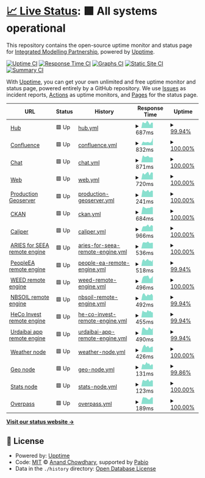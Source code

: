 # [📈 Live Status](https://integratedmodelling.github.io/upptime): <!--live status--> **🟩 All systems operational**

This repository contains the open-source uptime monitor and status page for [Integrated Modelling Partnership](https://integratedmodelling.org), powered by [Upptime](https://github.com/upptime/upptime).

[![Uptime CI](https://github.com/integratedmodelling/upptime/workflows/Uptime%20CI/badge.svg)](https://github.com/integratedmodelling/upptime/actions?query=workflow%3A%22Uptime+CI%22)
[![Response Time CI](https://github.com/integratedmodelling/upptime/workflows/Response%20Time%20CI/badge.svg)](https://github.com/integratedmodelling/upptime/actions?query=workflow%3A%22Response+Time+CI%22)
[![Graphs CI](https://github.com/integratedmodelling/upptime/workflows/Graphs%20CI/badge.svg)](https://github.com/integratedmodelling/upptime/actions?query=workflow%3A%22Graphs+CI%22)
[![Static Site CI](https://github.com/integratedmodelling/upptime/workflows/Static%20Site%20CI/badge.svg)](https://github.com/integratedmodelling/upptime/actions?query=workflow%3A%22Static+Site+CI%22)
[![Summary CI](https://github.com/integratedmodelling/upptime/workflows/Summary%20CI/badge.svg)](https://github.com/integratedmodelling/upptime/actions?query=workflow%3A%22Summary+CI%22)

With [Upptime](https://upptime.js.org), you can get your own unlimited and free uptime monitor and status page, powered entirely by a GitHub repository. We use [Issues](https://github.com/integratedmodelling/upptime/issues) as incident reports, [Actions](https://github.com/integratedmodelling/upptime/actions) as uptime monitors, and [Pages](https://integratedmodelling.github.io/upptime) for the status page.

<!--start: status pages-->
<!-- This summary is generated by Upptime (https://github.com/upptime/upptime) -->
<!-- Do not edit this manually, your changes will be overwritten -->
<!-- prettier-ignore -->
| URL | Status | History | Response Time | Uptime |
| --- | ------ | ------- | ------------- | ------ |
| <img alt="" src="https://icons.duckduckgo.com/ip3/integratedmodelling.org.ico" height="13"> [Hub](https://integratedmodelling.org/hub/) | 🟩 Up | [hub.yml](https://github.com/integratedmodelling/upptime/commits/HEAD/history/hub.yml) | <details><summary><img alt="Response time graph" src="./graphs/hub/response-time-week.png" height="20"> 687ms</summary><br><a href="https://status.integratedmodelling.org/history/hub"><img alt="Response time 609" src="https://img.shields.io/endpoint?url=https%3A%2F%2Fraw.githubusercontent.com%2Fintegratedmodelling%2Fupptime%2FHEAD%2Fapi%2Fhub%2Fresponse-time.json"></a><br><a href="https://status.integratedmodelling.org/history/hub"><img alt="24-hour response time 681" src="https://img.shields.io/endpoint?url=https%3A%2F%2Fraw.githubusercontent.com%2Fintegratedmodelling%2Fupptime%2FHEAD%2Fapi%2Fhub%2Fresponse-time-day.json"></a><br><a href="https://status.integratedmodelling.org/history/hub"><img alt="7-day response time 687" src="https://img.shields.io/endpoint?url=https%3A%2F%2Fraw.githubusercontent.com%2Fintegratedmodelling%2Fupptime%2FHEAD%2Fapi%2Fhub%2Fresponse-time-week.json"></a><br><a href="https://status.integratedmodelling.org/history/hub"><img alt="30-day response time 678" src="https://img.shields.io/endpoint?url=https%3A%2F%2Fraw.githubusercontent.com%2Fintegratedmodelling%2Fupptime%2FHEAD%2Fapi%2Fhub%2Fresponse-time-month.json"></a><br><a href="https://status.integratedmodelling.org/history/hub"><img alt="1-year response time 609" src="https://img.shields.io/endpoint?url=https%3A%2F%2Fraw.githubusercontent.com%2Fintegratedmodelling%2Fupptime%2FHEAD%2Fapi%2Fhub%2Fresponse-time-year.json"></a></details> | <details><summary><a href="https://status.integratedmodelling.org/history/hub">99.94%</a></summary><a href="https://status.integratedmodelling.org/history/hub"><img alt="All-time uptime 99.80%" src="https://img.shields.io/endpoint?url=https%3A%2F%2Fraw.githubusercontent.com%2Fintegratedmodelling%2Fupptime%2FHEAD%2Fapi%2Fhub%2Fuptime.json"></a><br><a href="https://status.integratedmodelling.org/history/hub"><img alt="24-hour uptime 100.00%" src="https://img.shields.io/endpoint?url=https%3A%2F%2Fraw.githubusercontent.com%2Fintegratedmodelling%2Fupptime%2FHEAD%2Fapi%2Fhub%2Fuptime-day.json"></a><br><a href="https://status.integratedmodelling.org/history/hub"><img alt="7-day uptime 99.94%" src="https://img.shields.io/endpoint?url=https%3A%2F%2Fraw.githubusercontent.com%2Fintegratedmodelling%2Fupptime%2FHEAD%2Fapi%2Fhub%2Fuptime-week.json"></a><br><a href="https://status.integratedmodelling.org/history/hub"><img alt="30-day uptime 99.21%" src="https://img.shields.io/endpoint?url=https%3A%2F%2Fraw.githubusercontent.com%2Fintegratedmodelling%2Fupptime%2FHEAD%2Fapi%2Fhub%2Fuptime-month.json"></a><br><a href="https://status.integratedmodelling.org/history/hub"><img alt="1-year uptime 99.80%" src="https://img.shields.io/endpoint?url=https%3A%2F%2Fraw.githubusercontent.com%2Fintegratedmodelling%2Fupptime%2FHEAD%2Fapi%2Fhub%2Fuptime-year.json"></a></details>
| <img alt="" src="https://icons.duckduckgo.com/ip3/confluence.integratedmodelling.org.ico" height="13"> [Confluence](https://confluence.integratedmodelling.org/) | 🟩 Up | [confluence.yml](https://github.com/integratedmodelling/upptime/commits/HEAD/history/confluence.yml) | <details><summary><img alt="Response time graph" src="./graphs/confluence/response-time-week.png" height="20"> 832ms</summary><br><a href="https://status.integratedmodelling.org/history/confluence"><img alt="Response time 736" src="https://img.shields.io/endpoint?url=https%3A%2F%2Fraw.githubusercontent.com%2Fintegratedmodelling%2Fupptime%2FHEAD%2Fapi%2Fconfluence%2Fresponse-time.json"></a><br><a href="https://status.integratedmodelling.org/history/confluence"><img alt="24-hour response time 1685" src="https://img.shields.io/endpoint?url=https%3A%2F%2Fraw.githubusercontent.com%2Fintegratedmodelling%2Fupptime%2FHEAD%2Fapi%2Fconfluence%2Fresponse-time-day.json"></a><br><a href="https://status.integratedmodelling.org/history/confluence"><img alt="7-day response time 832" src="https://img.shields.io/endpoint?url=https%3A%2F%2Fraw.githubusercontent.com%2Fintegratedmodelling%2Fupptime%2FHEAD%2Fapi%2Fconfluence%2Fresponse-time-week.json"></a><br><a href="https://status.integratedmodelling.org/history/confluence"><img alt="30-day response time 786" src="https://img.shields.io/endpoint?url=https%3A%2F%2Fraw.githubusercontent.com%2Fintegratedmodelling%2Fupptime%2FHEAD%2Fapi%2Fconfluence%2Fresponse-time-month.json"></a><br><a href="https://status.integratedmodelling.org/history/confluence"><img alt="1-year response time 736" src="https://img.shields.io/endpoint?url=https%3A%2F%2Fraw.githubusercontent.com%2Fintegratedmodelling%2Fupptime%2FHEAD%2Fapi%2Fconfluence%2Fresponse-time-year.json"></a></details> | <details><summary><a href="https://status.integratedmodelling.org/history/confluence">100.00%</a></summary><a href="https://status.integratedmodelling.org/history/confluence"><img alt="All-time uptime 99.72%" src="https://img.shields.io/endpoint?url=https%3A%2F%2Fraw.githubusercontent.com%2Fintegratedmodelling%2Fupptime%2FHEAD%2Fapi%2Fconfluence%2Fuptime.json"></a><br><a href="https://status.integratedmodelling.org/history/confluence"><img alt="24-hour uptime 100.00%" src="https://img.shields.io/endpoint?url=https%3A%2F%2Fraw.githubusercontent.com%2Fintegratedmodelling%2Fupptime%2FHEAD%2Fapi%2Fconfluence%2Fuptime-day.json"></a><br><a href="https://status.integratedmodelling.org/history/confluence"><img alt="7-day uptime 100.00%" src="https://img.shields.io/endpoint?url=https%3A%2F%2Fraw.githubusercontent.com%2Fintegratedmodelling%2Fupptime%2FHEAD%2Fapi%2Fconfluence%2Fuptime-week.json"></a><br><a href="https://status.integratedmodelling.org/history/confluence"><img alt="30-day uptime 99.95%" src="https://img.shields.io/endpoint?url=https%3A%2F%2Fraw.githubusercontent.com%2Fintegratedmodelling%2Fupptime%2FHEAD%2Fapi%2Fconfluence%2Fuptime-month.json"></a><br><a href="https://status.integratedmodelling.org/history/confluence"><img alt="1-year uptime 99.72%" src="https://img.shields.io/endpoint?url=https%3A%2F%2Fraw.githubusercontent.com%2Fintegratedmodelling%2Fupptime%2FHEAD%2Fapi%2Fconfluence%2Fuptime-year.json"></a></details>
| <img alt="" src="https://icons.duckduckgo.com/ip3/chat.integratedmodelling.org.ico" height="13"> [Chat](https://chat.integratedmodelling.org/) | 🟩 Up | [chat.yml](https://github.com/integratedmodelling/upptime/commits/HEAD/history/chat.yml) | <details><summary><img alt="Response time graph" src="./graphs/chat/response-time-week.png" height="20"> 871ms</summary><br><a href="https://status.integratedmodelling.org/history/chat"><img alt="Response time 945" src="https://img.shields.io/endpoint?url=https%3A%2F%2Fraw.githubusercontent.com%2Fintegratedmodelling%2Fupptime%2FHEAD%2Fapi%2Fchat%2Fresponse-time.json"></a><br><a href="https://status.integratedmodelling.org/history/chat"><img alt="24-hour response time 752" src="https://img.shields.io/endpoint?url=https%3A%2F%2Fraw.githubusercontent.com%2Fintegratedmodelling%2Fupptime%2FHEAD%2Fapi%2Fchat%2Fresponse-time-day.json"></a><br><a href="https://status.integratedmodelling.org/history/chat"><img alt="7-day response time 871" src="https://img.shields.io/endpoint?url=https%3A%2F%2Fraw.githubusercontent.com%2Fintegratedmodelling%2Fupptime%2FHEAD%2Fapi%2Fchat%2Fresponse-time-week.json"></a><br><a href="https://status.integratedmodelling.org/history/chat"><img alt="30-day response time 919" src="https://img.shields.io/endpoint?url=https%3A%2F%2Fraw.githubusercontent.com%2Fintegratedmodelling%2Fupptime%2FHEAD%2Fapi%2Fchat%2Fresponse-time-month.json"></a><br><a href="https://status.integratedmodelling.org/history/chat"><img alt="1-year response time 945" src="https://img.shields.io/endpoint?url=https%3A%2F%2Fraw.githubusercontent.com%2Fintegratedmodelling%2Fupptime%2FHEAD%2Fapi%2Fchat%2Fresponse-time-year.json"></a></details> | <details><summary><a href="https://status.integratedmodelling.org/history/chat">100.00%</a></summary><a href="https://status.integratedmodelling.org/history/chat"><img alt="All-time uptime 99.71%" src="https://img.shields.io/endpoint?url=https%3A%2F%2Fraw.githubusercontent.com%2Fintegratedmodelling%2Fupptime%2FHEAD%2Fapi%2Fchat%2Fuptime.json"></a><br><a href="https://status.integratedmodelling.org/history/chat"><img alt="24-hour uptime 100.00%" src="https://img.shields.io/endpoint?url=https%3A%2F%2Fraw.githubusercontent.com%2Fintegratedmodelling%2Fupptime%2FHEAD%2Fapi%2Fchat%2Fuptime-day.json"></a><br><a href="https://status.integratedmodelling.org/history/chat"><img alt="7-day uptime 100.00%" src="https://img.shields.io/endpoint?url=https%3A%2F%2Fraw.githubusercontent.com%2Fintegratedmodelling%2Fupptime%2FHEAD%2Fapi%2Fchat%2Fuptime-week.json"></a><br><a href="https://status.integratedmodelling.org/history/chat"><img alt="30-day uptime 99.94%" src="https://img.shields.io/endpoint?url=https%3A%2F%2Fraw.githubusercontent.com%2Fintegratedmodelling%2Fupptime%2FHEAD%2Fapi%2Fchat%2Fuptime-month.json"></a><br><a href="https://status.integratedmodelling.org/history/chat"><img alt="1-year uptime 99.71%" src="https://img.shields.io/endpoint?url=https%3A%2F%2Fraw.githubusercontent.com%2Fintegratedmodelling%2Fupptime%2FHEAD%2Fapi%2Fchat%2Fuptime-year.json"></a></details>
| <img alt="" src="https://icons.duckduckgo.com/ip3/klab.integratedmodelling.org.ico" height="13"> [Web](https://klab.integratedmodelling.org/) | 🟩 Up | [web.yml](https://github.com/integratedmodelling/upptime/commits/HEAD/history/web.yml) | <details><summary><img alt="Response time graph" src="./graphs/web/response-time-week.png" height="20"> 720ms</summary><br><a href="https://status.integratedmodelling.org/history/web"><img alt="Response time 831" src="https://img.shields.io/endpoint?url=https%3A%2F%2Fraw.githubusercontent.com%2Fintegratedmodelling%2Fupptime%2FHEAD%2Fapi%2Fweb%2Fresponse-time.json"></a><br><a href="https://status.integratedmodelling.org/history/web"><img alt="24-hour response time 788" src="https://img.shields.io/endpoint?url=https%3A%2F%2Fraw.githubusercontent.com%2Fintegratedmodelling%2Fupptime%2FHEAD%2Fapi%2Fweb%2Fresponse-time-day.json"></a><br><a href="https://status.integratedmodelling.org/history/web"><img alt="7-day response time 720" src="https://img.shields.io/endpoint?url=https%3A%2F%2Fraw.githubusercontent.com%2Fintegratedmodelling%2Fupptime%2FHEAD%2Fapi%2Fweb%2Fresponse-time-week.json"></a><br><a href="https://status.integratedmodelling.org/history/web"><img alt="30-day response time 743" src="https://img.shields.io/endpoint?url=https%3A%2F%2Fraw.githubusercontent.com%2Fintegratedmodelling%2Fupptime%2FHEAD%2Fapi%2Fweb%2Fresponse-time-month.json"></a><br><a href="https://status.integratedmodelling.org/history/web"><img alt="1-year response time 831" src="https://img.shields.io/endpoint?url=https%3A%2F%2Fraw.githubusercontent.com%2Fintegratedmodelling%2Fupptime%2FHEAD%2Fapi%2Fweb%2Fresponse-time-year.json"></a></details> | <details><summary><a href="https://status.integratedmodelling.org/history/web">100.00%</a></summary><a href="https://status.integratedmodelling.org/history/web"><img alt="All-time uptime 99.68%" src="https://img.shields.io/endpoint?url=https%3A%2F%2Fraw.githubusercontent.com%2Fintegratedmodelling%2Fupptime%2FHEAD%2Fapi%2Fweb%2Fuptime.json"></a><br><a href="https://status.integratedmodelling.org/history/web"><img alt="24-hour uptime 100.00%" src="https://img.shields.io/endpoint?url=https%3A%2F%2Fraw.githubusercontent.com%2Fintegratedmodelling%2Fupptime%2FHEAD%2Fapi%2Fweb%2Fuptime-day.json"></a><br><a href="https://status.integratedmodelling.org/history/web"><img alt="7-day uptime 100.00%" src="https://img.shields.io/endpoint?url=https%3A%2F%2Fraw.githubusercontent.com%2Fintegratedmodelling%2Fupptime%2FHEAD%2Fapi%2Fweb%2Fuptime-week.json"></a><br><a href="https://status.integratedmodelling.org/history/web"><img alt="30-day uptime 99.96%" src="https://img.shields.io/endpoint?url=https%3A%2F%2Fraw.githubusercontent.com%2Fintegratedmodelling%2Fupptime%2FHEAD%2Fapi%2Fweb%2Fuptime-month.json"></a><br><a href="https://status.integratedmodelling.org/history/web"><img alt="1-year uptime 99.68%" src="https://img.shields.io/endpoint?url=https%3A%2F%2Fraw.githubusercontent.com%2Fintegratedmodelling%2Fupptime%2FHEAD%2Fapi%2Fweb%2Fuptime-year.json"></a></details>
| <img alt="" src="https://icons.duckduckgo.com/ip3/integratedmodelling.org.ico" height="13"> [Production Geoserver](https://integratedmodelling.org/geoserver/) | 🟩 Up | [production-geoserver.yml](https://github.com/integratedmodelling/upptime/commits/HEAD/history/production-geoserver.yml) | <details><summary><img alt="Response time graph" src="./graphs/production-geoserver/response-time-week.png" height="20"> 241ms</summary><br><a href="https://status.integratedmodelling.org/history/production-geoserver"><img alt="Response time 239" src="https://img.shields.io/endpoint?url=https%3A%2F%2Fraw.githubusercontent.com%2Fintegratedmodelling%2Fupptime%2FHEAD%2Fapi%2Fproduction-geoserver%2Fresponse-time.json"></a><br><a href="https://status.integratedmodelling.org/history/production-geoserver"><img alt="24-hour response time 240" src="https://img.shields.io/endpoint?url=https%3A%2F%2Fraw.githubusercontent.com%2Fintegratedmodelling%2Fupptime%2FHEAD%2Fapi%2Fproduction-geoserver%2Fresponse-time-day.json"></a><br><a href="https://status.integratedmodelling.org/history/production-geoserver"><img alt="7-day response time 241" src="https://img.shields.io/endpoint?url=https%3A%2F%2Fraw.githubusercontent.com%2Fintegratedmodelling%2Fupptime%2FHEAD%2Fapi%2Fproduction-geoserver%2Fresponse-time-week.json"></a><br><a href="https://status.integratedmodelling.org/history/production-geoserver"><img alt="30-day response time 246" src="https://img.shields.io/endpoint?url=https%3A%2F%2Fraw.githubusercontent.com%2Fintegratedmodelling%2Fupptime%2FHEAD%2Fapi%2Fproduction-geoserver%2Fresponse-time-month.json"></a><br><a href="https://status.integratedmodelling.org/history/production-geoserver"><img alt="1-year response time 239" src="https://img.shields.io/endpoint?url=https%3A%2F%2Fraw.githubusercontent.com%2Fintegratedmodelling%2Fupptime%2FHEAD%2Fapi%2Fproduction-geoserver%2Fresponse-time-year.json"></a></details> | <details><summary><a href="https://status.integratedmodelling.org/history/production-geoserver">100.00%</a></summary><a href="https://status.integratedmodelling.org/history/production-geoserver"><img alt="All-time uptime 99.72%" src="https://img.shields.io/endpoint?url=https%3A%2F%2Fraw.githubusercontent.com%2Fintegratedmodelling%2Fupptime%2FHEAD%2Fapi%2Fproduction-geoserver%2Fuptime.json"></a><br><a href="https://status.integratedmodelling.org/history/production-geoserver"><img alt="24-hour uptime 100.00%" src="https://img.shields.io/endpoint?url=https%3A%2F%2Fraw.githubusercontent.com%2Fintegratedmodelling%2Fupptime%2FHEAD%2Fapi%2Fproduction-geoserver%2Fuptime-day.json"></a><br><a href="https://status.integratedmodelling.org/history/production-geoserver"><img alt="7-day uptime 100.00%" src="https://img.shields.io/endpoint?url=https%3A%2F%2Fraw.githubusercontent.com%2Fintegratedmodelling%2Fupptime%2FHEAD%2Fapi%2Fproduction-geoserver%2Fuptime-week.json"></a><br><a href="https://status.integratedmodelling.org/history/production-geoserver"><img alt="30-day uptime 99.23%" src="https://img.shields.io/endpoint?url=https%3A%2F%2Fraw.githubusercontent.com%2Fintegratedmodelling%2Fupptime%2FHEAD%2Fapi%2Fproduction-geoserver%2Fuptime-month.json"></a><br><a href="https://status.integratedmodelling.org/history/production-geoserver"><img alt="1-year uptime 99.72%" src="https://img.shields.io/endpoint?url=https%3A%2F%2Fraw.githubusercontent.com%2Fintegratedmodelling%2Fupptime%2FHEAD%2Fapi%2Fproduction-geoserver%2Fuptime-year.json"></a></details>
| <img alt="" src="https://icons.duckduckgo.com/ip3/data.integratedmodelling.org.ico" height="13"> [CKAN](https://data.integratedmodelling.org/) | 🟩 Up | [ckan.yml](https://github.com/integratedmodelling/upptime/commits/HEAD/history/ckan.yml) | <details><summary><img alt="Response time graph" src="./graphs/ckan/response-time-week.png" height="20"> 684ms</summary><br><a href="https://status.integratedmodelling.org/history/ckan"><img alt="Response time 648" src="https://img.shields.io/endpoint?url=https%3A%2F%2Fraw.githubusercontent.com%2Fintegratedmodelling%2Fupptime%2FHEAD%2Fapi%2Fckan%2Fresponse-time.json"></a><br><a href="https://status.integratedmodelling.org/history/ckan"><img alt="24-hour response time 718" src="https://img.shields.io/endpoint?url=https%3A%2F%2Fraw.githubusercontent.com%2Fintegratedmodelling%2Fupptime%2FHEAD%2Fapi%2Fckan%2Fresponse-time-day.json"></a><br><a href="https://status.integratedmodelling.org/history/ckan"><img alt="7-day response time 684" src="https://img.shields.io/endpoint?url=https%3A%2F%2Fraw.githubusercontent.com%2Fintegratedmodelling%2Fupptime%2FHEAD%2Fapi%2Fckan%2Fresponse-time-week.json"></a><br><a href="https://status.integratedmodelling.org/history/ckan"><img alt="30-day response time 672" src="https://img.shields.io/endpoint?url=https%3A%2F%2Fraw.githubusercontent.com%2Fintegratedmodelling%2Fupptime%2FHEAD%2Fapi%2Fckan%2Fresponse-time-month.json"></a><br><a href="https://status.integratedmodelling.org/history/ckan"><img alt="1-year response time 648" src="https://img.shields.io/endpoint?url=https%3A%2F%2Fraw.githubusercontent.com%2Fintegratedmodelling%2Fupptime%2FHEAD%2Fapi%2Fckan%2Fresponse-time-year.json"></a></details> | <details><summary><a href="https://status.integratedmodelling.org/history/ckan">100.00%</a></summary><a href="https://status.integratedmodelling.org/history/ckan"><img alt="All-time uptime 99.78%" src="https://img.shields.io/endpoint?url=https%3A%2F%2Fraw.githubusercontent.com%2Fintegratedmodelling%2Fupptime%2FHEAD%2Fapi%2Fckan%2Fuptime.json"></a><br><a href="https://status.integratedmodelling.org/history/ckan"><img alt="24-hour uptime 100.00%" src="https://img.shields.io/endpoint?url=https%3A%2F%2Fraw.githubusercontent.com%2Fintegratedmodelling%2Fupptime%2FHEAD%2Fapi%2Fckan%2Fuptime-day.json"></a><br><a href="https://status.integratedmodelling.org/history/ckan"><img alt="7-day uptime 100.00%" src="https://img.shields.io/endpoint?url=https%3A%2F%2Fraw.githubusercontent.com%2Fintegratedmodelling%2Fupptime%2FHEAD%2Fapi%2Fckan%2Fuptime-week.json"></a><br><a href="https://status.integratedmodelling.org/history/ckan"><img alt="30-day uptime 99.96%" src="https://img.shields.io/endpoint?url=https%3A%2F%2Fraw.githubusercontent.com%2Fintegratedmodelling%2Fupptime%2FHEAD%2Fapi%2Fckan%2Fuptime-month.json"></a><br><a href="https://status.integratedmodelling.org/history/ckan"><img alt="1-year uptime 99.78%" src="https://img.shields.io/endpoint?url=https%3A%2F%2Fraw.githubusercontent.com%2Fintegratedmodelling%2Fupptime%2FHEAD%2Fapi%2Fckan%2Fuptime-year.json"></a></details>
| <img alt="" src="https://icons.duckduckgo.com/ip3/caliper.integratedmodelling.org.ico" height="13"> [Caliper](https://caliper.integratedmodelling.org/caliper/browse/showvoc) | 🟩 Up | [caliper.yml](https://github.com/integratedmodelling/upptime/commits/HEAD/history/caliper.yml) | <details><summary><img alt="Response time graph" src="./graphs/caliper/response-time-week.png" height="20"> 966ms</summary><br><a href="https://status.integratedmodelling.org/history/caliper"><img alt="Response time 885" src="https://img.shields.io/endpoint?url=https%3A%2F%2Fraw.githubusercontent.com%2Fintegratedmodelling%2Fupptime%2FHEAD%2Fapi%2Fcaliper%2Fresponse-time.json"></a><br><a href="https://status.integratedmodelling.org/history/caliper"><img alt="24-hour response time 971" src="https://img.shields.io/endpoint?url=https%3A%2F%2Fraw.githubusercontent.com%2Fintegratedmodelling%2Fupptime%2FHEAD%2Fapi%2Fcaliper%2Fresponse-time-day.json"></a><br><a href="https://status.integratedmodelling.org/history/caliper"><img alt="7-day response time 966" src="https://img.shields.io/endpoint?url=https%3A%2F%2Fraw.githubusercontent.com%2Fintegratedmodelling%2Fupptime%2FHEAD%2Fapi%2Fcaliper%2Fresponse-time-week.json"></a><br><a href="https://status.integratedmodelling.org/history/caliper"><img alt="30-day response time 919" src="https://img.shields.io/endpoint?url=https%3A%2F%2Fraw.githubusercontent.com%2Fintegratedmodelling%2Fupptime%2FHEAD%2Fapi%2Fcaliper%2Fresponse-time-month.json"></a><br><a href="https://status.integratedmodelling.org/history/caliper"><img alt="1-year response time 885" src="https://img.shields.io/endpoint?url=https%3A%2F%2Fraw.githubusercontent.com%2Fintegratedmodelling%2Fupptime%2FHEAD%2Fapi%2Fcaliper%2Fresponse-time-year.json"></a></details> | <details><summary><a href="https://status.integratedmodelling.org/history/caliper">100.00%</a></summary><a href="https://status.integratedmodelling.org/history/caliper"><img alt="All-time uptime 99.81%" src="https://img.shields.io/endpoint?url=https%3A%2F%2Fraw.githubusercontent.com%2Fintegratedmodelling%2Fupptime%2FHEAD%2Fapi%2Fcaliper%2Fuptime.json"></a><br><a href="https://status.integratedmodelling.org/history/caliper"><img alt="24-hour uptime 100.00%" src="https://img.shields.io/endpoint?url=https%3A%2F%2Fraw.githubusercontent.com%2Fintegratedmodelling%2Fupptime%2FHEAD%2Fapi%2Fcaliper%2Fuptime-day.json"></a><br><a href="https://status.integratedmodelling.org/history/caliper"><img alt="7-day uptime 100.00%" src="https://img.shields.io/endpoint?url=https%3A%2F%2Fraw.githubusercontent.com%2Fintegratedmodelling%2Fupptime%2FHEAD%2Fapi%2Fcaliper%2Fuptime-week.json"></a><br><a href="https://status.integratedmodelling.org/history/caliper"><img alt="30-day uptime 99.96%" src="https://img.shields.io/endpoint?url=https%3A%2F%2Fraw.githubusercontent.com%2Fintegratedmodelling%2Fupptime%2FHEAD%2Fapi%2Fcaliper%2Fuptime-month.json"></a><br><a href="https://status.integratedmodelling.org/history/caliper"><img alt="1-year uptime 99.81%" src="https://img.shields.io/endpoint?url=https%3A%2F%2Fraw.githubusercontent.com%2Fintegratedmodelling%2Fupptime%2FHEAD%2Fapi%2Fcaliper%2Fuptime-year.json"></a></details>
| <img alt="" src="https://icons.duckduckgo.com/ip3/klab.officialstatistics.org.ico" height="13"> [ARIES for SEEA remote engine](https://klab.officialstatistics.org/modeler/) | 🟩 Up | [aries-for-seea-remote-engine.yml](https://github.com/integratedmodelling/upptime/commits/HEAD/history/aries-for-seea-remote-engine.yml) | <details><summary><img alt="Response time graph" src="./graphs/aries-for-seea-remote-engine/response-time-week.png" height="20"> 536ms</summary><br><a href="https://status.integratedmodelling.org/history/aries-for-seea-remote-engine"><img alt="Response time 527" src="https://img.shields.io/endpoint?url=https%3A%2F%2Fraw.githubusercontent.com%2Fintegratedmodelling%2Fupptime%2FHEAD%2Fapi%2Faries-for-seea-remote-engine%2Fresponse-time.json"></a><br><a href="https://status.integratedmodelling.org/history/aries-for-seea-remote-engine"><img alt="24-hour response time 521" src="https://img.shields.io/endpoint?url=https%3A%2F%2Fraw.githubusercontent.com%2Fintegratedmodelling%2Fupptime%2FHEAD%2Fapi%2Faries-for-seea-remote-engine%2Fresponse-time-day.json"></a><br><a href="https://status.integratedmodelling.org/history/aries-for-seea-remote-engine"><img alt="7-day response time 536" src="https://img.shields.io/endpoint?url=https%3A%2F%2Fraw.githubusercontent.com%2Fintegratedmodelling%2Fupptime%2FHEAD%2Fapi%2Faries-for-seea-remote-engine%2Fresponse-time-week.json"></a><br><a href="https://status.integratedmodelling.org/history/aries-for-seea-remote-engine"><img alt="30-day response time 572" src="https://img.shields.io/endpoint?url=https%3A%2F%2Fraw.githubusercontent.com%2Fintegratedmodelling%2Fupptime%2FHEAD%2Fapi%2Faries-for-seea-remote-engine%2Fresponse-time-month.json"></a><br><a href="https://status.integratedmodelling.org/history/aries-for-seea-remote-engine"><img alt="1-year response time 527" src="https://img.shields.io/endpoint?url=https%3A%2F%2Fraw.githubusercontent.com%2Fintegratedmodelling%2Fupptime%2FHEAD%2Fapi%2Faries-for-seea-remote-engine%2Fresponse-time-year.json"></a></details> | <details><summary><a href="https://status.integratedmodelling.org/history/aries-for-seea-remote-engine">100.00%</a></summary><a href="https://status.integratedmodelling.org/history/aries-for-seea-remote-engine"><img alt="All-time uptime 99.72%" src="https://img.shields.io/endpoint?url=https%3A%2F%2Fraw.githubusercontent.com%2Fintegratedmodelling%2Fupptime%2FHEAD%2Fapi%2Faries-for-seea-remote-engine%2Fuptime.json"></a><br><a href="https://status.integratedmodelling.org/history/aries-for-seea-remote-engine"><img alt="24-hour uptime 100.00%" src="https://img.shields.io/endpoint?url=https%3A%2F%2Fraw.githubusercontent.com%2Fintegratedmodelling%2Fupptime%2FHEAD%2Fapi%2Faries-for-seea-remote-engine%2Fuptime-day.json"></a><br><a href="https://status.integratedmodelling.org/history/aries-for-seea-remote-engine"><img alt="7-day uptime 100.00%" src="https://img.shields.io/endpoint?url=https%3A%2F%2Fraw.githubusercontent.com%2Fintegratedmodelling%2Fupptime%2FHEAD%2Fapi%2Faries-for-seea-remote-engine%2Fuptime-week.json"></a><br><a href="https://status.integratedmodelling.org/history/aries-for-seea-remote-engine"><img alt="30-day uptime 99.92%" src="https://img.shields.io/endpoint?url=https%3A%2F%2Fraw.githubusercontent.com%2Fintegratedmodelling%2Fupptime%2FHEAD%2Fapi%2Faries-for-seea-remote-engine%2Fuptime-month.json"></a><br><a href="https://status.integratedmodelling.org/history/aries-for-seea-remote-engine"><img alt="1-year uptime 99.72%" src="https://img.shields.io/endpoint?url=https%3A%2F%2Fraw.githubusercontent.com%2Fintegratedmodelling%2Fupptime%2FHEAD%2Fapi%2Faries-for-seea-remote-engine%2Fuptime-year.json"></a></details>
| <img alt="" src="https://icons.duckduckgo.com/ip3/peopleea.integratedmodelling.org.ico" height="13"> [PeopleEA remote engine](https://peopleea.integratedmodelling.org/modeler/) | 🟩 Up | [people-ea-remote-engine.yml](https://github.com/integratedmodelling/upptime/commits/HEAD/history/people-ea-remote-engine.yml) | <details><summary><img alt="Response time graph" src="./graphs/people-ea-remote-engine/response-time-week.png" height="20"> 518ms</summary><br><a href="https://status.integratedmodelling.org/history/people-ea-remote-engine"><img alt="Response time 636" src="https://img.shields.io/endpoint?url=https%3A%2F%2Fraw.githubusercontent.com%2Fintegratedmodelling%2Fupptime%2FHEAD%2Fapi%2Fpeople-ea-remote-engine%2Fresponse-time.json"></a><br><a href="https://status.integratedmodelling.org/history/people-ea-remote-engine"><img alt="24-hour response time 581" src="https://img.shields.io/endpoint?url=https%3A%2F%2Fraw.githubusercontent.com%2Fintegratedmodelling%2Fupptime%2FHEAD%2Fapi%2Fpeople-ea-remote-engine%2Fresponse-time-day.json"></a><br><a href="https://status.integratedmodelling.org/history/people-ea-remote-engine"><img alt="7-day response time 518" src="https://img.shields.io/endpoint?url=https%3A%2F%2Fraw.githubusercontent.com%2Fintegratedmodelling%2Fupptime%2FHEAD%2Fapi%2Fpeople-ea-remote-engine%2Fresponse-time-week.json"></a><br><a href="https://status.integratedmodelling.org/history/people-ea-remote-engine"><img alt="30-day response time 523" src="https://img.shields.io/endpoint?url=https%3A%2F%2Fraw.githubusercontent.com%2Fintegratedmodelling%2Fupptime%2FHEAD%2Fapi%2Fpeople-ea-remote-engine%2Fresponse-time-month.json"></a><br><a href="https://status.integratedmodelling.org/history/people-ea-remote-engine"><img alt="1-year response time 636" src="https://img.shields.io/endpoint?url=https%3A%2F%2Fraw.githubusercontent.com%2Fintegratedmodelling%2Fupptime%2FHEAD%2Fapi%2Fpeople-ea-remote-engine%2Fresponse-time-year.json"></a></details> | <details><summary><a href="https://status.integratedmodelling.org/history/people-ea-remote-engine">99.94%</a></summary><a href="https://status.integratedmodelling.org/history/people-ea-remote-engine"><img alt="All-time uptime 99.62%" src="https://img.shields.io/endpoint?url=https%3A%2F%2Fraw.githubusercontent.com%2Fintegratedmodelling%2Fupptime%2FHEAD%2Fapi%2Fpeople-ea-remote-engine%2Fuptime.json"></a><br><a href="https://status.integratedmodelling.org/history/people-ea-remote-engine"><img alt="24-hour uptime 100.00%" src="https://img.shields.io/endpoint?url=https%3A%2F%2Fraw.githubusercontent.com%2Fintegratedmodelling%2Fupptime%2FHEAD%2Fapi%2Fpeople-ea-remote-engine%2Fuptime-day.json"></a><br><a href="https://status.integratedmodelling.org/history/people-ea-remote-engine"><img alt="7-day uptime 99.94%" src="https://img.shields.io/endpoint?url=https%3A%2F%2Fraw.githubusercontent.com%2Fintegratedmodelling%2Fupptime%2FHEAD%2Fapi%2Fpeople-ea-remote-engine%2Fuptime-week.json"></a><br><a href="https://status.integratedmodelling.org/history/people-ea-remote-engine"><img alt="30-day uptime 99.83%" src="https://img.shields.io/endpoint?url=https%3A%2F%2Fraw.githubusercontent.com%2Fintegratedmodelling%2Fupptime%2FHEAD%2Fapi%2Fpeople-ea-remote-engine%2Fuptime-month.json"></a><br><a href="https://status.integratedmodelling.org/history/people-ea-remote-engine"><img alt="1-year uptime 99.62%" src="https://img.shields.io/endpoint?url=https%3A%2F%2Fraw.githubusercontent.com%2Fintegratedmodelling%2Fupptime%2FHEAD%2Fapi%2Fpeople-ea-remote-engine%2Fuptime-year.json"></a></details>
| <img alt="" src="https://icons.duckduckgo.com/ip3/weed.integratedmodelling.org.ico" height="13"> [WEED remote engine](https://weed.integratedmodelling.org/modeler/) | 🟩 Up | [weed-remote-engine.yml](https://github.com/integratedmodelling/upptime/commits/HEAD/history/weed-remote-engine.yml) | <details><summary><img alt="Response time graph" src="./graphs/weed-remote-engine/response-time-week.png" height="20"> 496ms</summary><br><a href="https://status.integratedmodelling.org/history/weed-remote-engine"><img alt="Response time 492" src="https://img.shields.io/endpoint?url=https%3A%2F%2Fraw.githubusercontent.com%2Fintegratedmodelling%2Fupptime%2FHEAD%2Fapi%2Fweed-remote-engine%2Fresponse-time.json"></a><br><a href="https://status.integratedmodelling.org/history/weed-remote-engine"><img alt="24-hour response time 554" src="https://img.shields.io/endpoint?url=https%3A%2F%2Fraw.githubusercontent.com%2Fintegratedmodelling%2Fupptime%2FHEAD%2Fapi%2Fweed-remote-engine%2Fresponse-time-day.json"></a><br><a href="https://status.integratedmodelling.org/history/weed-remote-engine"><img alt="7-day response time 496" src="https://img.shields.io/endpoint?url=https%3A%2F%2Fraw.githubusercontent.com%2Fintegratedmodelling%2Fupptime%2FHEAD%2Fapi%2Fweed-remote-engine%2Fresponse-time-week.json"></a><br><a href="https://status.integratedmodelling.org/history/weed-remote-engine"><img alt="30-day response time 492" src="https://img.shields.io/endpoint?url=https%3A%2F%2Fraw.githubusercontent.com%2Fintegratedmodelling%2Fupptime%2FHEAD%2Fapi%2Fweed-remote-engine%2Fresponse-time-month.json"></a><br><a href="https://status.integratedmodelling.org/history/weed-remote-engine"><img alt="1-year response time 492" src="https://img.shields.io/endpoint?url=https%3A%2F%2Fraw.githubusercontent.com%2Fintegratedmodelling%2Fupptime%2FHEAD%2Fapi%2Fweed-remote-engine%2Fresponse-time-year.json"></a></details> | <details><summary><a href="https://status.integratedmodelling.org/history/weed-remote-engine">100.00%</a></summary><a href="https://status.integratedmodelling.org/history/weed-remote-engine"><img alt="All-time uptime 100.00%" src="https://img.shields.io/endpoint?url=https%3A%2F%2Fraw.githubusercontent.com%2Fintegratedmodelling%2Fupptime%2FHEAD%2Fapi%2Fweed-remote-engine%2Fuptime.json"></a><br><a href="https://status.integratedmodelling.org/history/weed-remote-engine"><img alt="24-hour uptime 100.00%" src="https://img.shields.io/endpoint?url=https%3A%2F%2Fraw.githubusercontent.com%2Fintegratedmodelling%2Fupptime%2FHEAD%2Fapi%2Fweed-remote-engine%2Fuptime-day.json"></a><br><a href="https://status.integratedmodelling.org/history/weed-remote-engine"><img alt="7-day uptime 100.00%" src="https://img.shields.io/endpoint?url=https%3A%2F%2Fraw.githubusercontent.com%2Fintegratedmodelling%2Fupptime%2FHEAD%2Fapi%2Fweed-remote-engine%2Fuptime-week.json"></a><br><a href="https://status.integratedmodelling.org/history/weed-remote-engine"><img alt="30-day uptime 100.00%" src="https://img.shields.io/endpoint?url=https%3A%2F%2Fraw.githubusercontent.com%2Fintegratedmodelling%2Fupptime%2FHEAD%2Fapi%2Fweed-remote-engine%2Fuptime-month.json"></a><br><a href="https://status.integratedmodelling.org/history/weed-remote-engine"><img alt="1-year uptime 100.00%" src="https://img.shields.io/endpoint?url=https%3A%2F%2Fraw.githubusercontent.com%2Fintegratedmodelling%2Fupptime%2FHEAD%2Fapi%2Fweed-remote-engine%2Fuptime-year.json"></a></details>
| <img alt="" src="https://icons.duckduckgo.com/ip3/nbsoil.integratedmodelling.org.ico" height="13"> [NBSOIL remote engine](https://nbsoil.integratedmodelling.org/modeler/) | 🟩 Up | [nbsoil-remote-engine.yml](https://github.com/integratedmodelling/upptime/commits/HEAD/history/nbsoil-remote-engine.yml) | <details><summary><img alt="Response time graph" src="./graphs/nbsoil-remote-engine/response-time-week.png" height="20"> 492ms</summary><br><a href="https://status.integratedmodelling.org/history/nbsoil-remote-engine"><img alt="Response time 645" src="https://img.shields.io/endpoint?url=https%3A%2F%2Fraw.githubusercontent.com%2Fintegratedmodelling%2Fupptime%2FHEAD%2Fapi%2Fnbsoil-remote-engine%2Fresponse-time.json"></a><br><a href="https://status.integratedmodelling.org/history/nbsoil-remote-engine"><img alt="24-hour response time 404" src="https://img.shields.io/endpoint?url=https%3A%2F%2Fraw.githubusercontent.com%2Fintegratedmodelling%2Fupptime%2FHEAD%2Fapi%2Fnbsoil-remote-engine%2Fresponse-time-day.json"></a><br><a href="https://status.integratedmodelling.org/history/nbsoil-remote-engine"><img alt="7-day response time 492" src="https://img.shields.io/endpoint?url=https%3A%2F%2Fraw.githubusercontent.com%2Fintegratedmodelling%2Fupptime%2FHEAD%2Fapi%2Fnbsoil-remote-engine%2Fresponse-time-week.json"></a><br><a href="https://status.integratedmodelling.org/history/nbsoil-remote-engine"><img alt="30-day response time 527" src="https://img.shields.io/endpoint?url=https%3A%2F%2Fraw.githubusercontent.com%2Fintegratedmodelling%2Fupptime%2FHEAD%2Fapi%2Fnbsoil-remote-engine%2Fresponse-time-month.json"></a><br><a href="https://status.integratedmodelling.org/history/nbsoil-remote-engine"><img alt="1-year response time 645" src="https://img.shields.io/endpoint?url=https%3A%2F%2Fraw.githubusercontent.com%2Fintegratedmodelling%2Fupptime%2FHEAD%2Fapi%2Fnbsoil-remote-engine%2Fresponse-time-year.json"></a></details> | <details><summary><a href="https://status.integratedmodelling.org/history/nbsoil-remote-engine">99.94%</a></summary><a href="https://status.integratedmodelling.org/history/nbsoil-remote-engine"><img alt="All-time uptime 97.47%" src="https://img.shields.io/endpoint?url=https%3A%2F%2Fraw.githubusercontent.com%2Fintegratedmodelling%2Fupptime%2FHEAD%2Fapi%2Fnbsoil-remote-engine%2Fuptime.json"></a><br><a href="https://status.integratedmodelling.org/history/nbsoil-remote-engine"><img alt="24-hour uptime 100.00%" src="https://img.shields.io/endpoint?url=https%3A%2F%2Fraw.githubusercontent.com%2Fintegratedmodelling%2Fupptime%2FHEAD%2Fapi%2Fnbsoil-remote-engine%2Fuptime-day.json"></a><br><a href="https://status.integratedmodelling.org/history/nbsoil-remote-engine"><img alt="7-day uptime 99.94%" src="https://img.shields.io/endpoint?url=https%3A%2F%2Fraw.githubusercontent.com%2Fintegratedmodelling%2Fupptime%2FHEAD%2Fapi%2Fnbsoil-remote-engine%2Fuptime-week.json"></a><br><a href="https://status.integratedmodelling.org/history/nbsoil-remote-engine"><img alt="30-day uptime 98.60%" src="https://img.shields.io/endpoint?url=https%3A%2F%2Fraw.githubusercontent.com%2Fintegratedmodelling%2Fupptime%2FHEAD%2Fapi%2Fnbsoil-remote-engine%2Fuptime-month.json"></a><br><a href="https://status.integratedmodelling.org/history/nbsoil-remote-engine"><img alt="1-year uptime 97.47%" src="https://img.shields.io/endpoint?url=https%3A%2F%2Fraw.githubusercontent.com%2Fintegratedmodelling%2Fupptime%2FHEAD%2Fapi%2Fnbsoil-remote-engine%2Fuptime-year.json"></a></details>
| <img alt="" src="https://icons.duckduckgo.com/ip3/hecoinvest.integratedmodelling.org.ico" height="13"> [HeCo Invest remote engine](https://hecoinvest.integratedmodelling.org/modeler/) | 🟩 Up | [he-co-invest-remote-engine.yml](https://github.com/integratedmodelling/upptime/commits/HEAD/history/he-co-invest-remote-engine.yml) | <details><summary><img alt="Response time graph" src="./graphs/he-co-invest-remote-engine/response-time-week.png" height="20"> 455ms</summary><br><a href="https://status.integratedmodelling.org/history/he-co-invest-remote-engine"><img alt="Response time 455" src="https://img.shields.io/endpoint?url=https%3A%2F%2Fraw.githubusercontent.com%2Fintegratedmodelling%2Fupptime%2FHEAD%2Fapi%2Fhe-co-invest-remote-engine%2Fresponse-time.json"></a><br><a href="https://status.integratedmodelling.org/history/he-co-invest-remote-engine"><img alt="24-hour response time 385" src="https://img.shields.io/endpoint?url=https%3A%2F%2Fraw.githubusercontent.com%2Fintegratedmodelling%2Fupptime%2FHEAD%2Fapi%2Fhe-co-invest-remote-engine%2Fresponse-time-day.json"></a><br><a href="https://status.integratedmodelling.org/history/he-co-invest-remote-engine"><img alt="7-day response time 455" src="https://img.shields.io/endpoint?url=https%3A%2F%2Fraw.githubusercontent.com%2Fintegratedmodelling%2Fupptime%2FHEAD%2Fapi%2Fhe-co-invest-remote-engine%2Fresponse-time-week.json"></a><br><a href="https://status.integratedmodelling.org/history/he-co-invest-remote-engine"><img alt="30-day response time 499" src="https://img.shields.io/endpoint?url=https%3A%2F%2Fraw.githubusercontent.com%2Fintegratedmodelling%2Fupptime%2FHEAD%2Fapi%2Fhe-co-invest-remote-engine%2Fresponse-time-month.json"></a><br><a href="https://status.integratedmodelling.org/history/he-co-invest-remote-engine"><img alt="1-year response time 455" src="https://img.shields.io/endpoint?url=https%3A%2F%2Fraw.githubusercontent.com%2Fintegratedmodelling%2Fupptime%2FHEAD%2Fapi%2Fhe-co-invest-remote-engine%2Fresponse-time-year.json"></a></details> | <details><summary><a href="https://status.integratedmodelling.org/history/he-co-invest-remote-engine">99.94%</a></summary><a href="https://status.integratedmodelling.org/history/he-co-invest-remote-engine"><img alt="All-time uptime 94.51%" src="https://img.shields.io/endpoint?url=https%3A%2F%2Fraw.githubusercontent.com%2Fintegratedmodelling%2Fupptime%2FHEAD%2Fapi%2Fhe-co-invest-remote-engine%2Fuptime.json"></a><br><a href="https://status.integratedmodelling.org/history/he-co-invest-remote-engine"><img alt="24-hour uptime 100.00%" src="https://img.shields.io/endpoint?url=https%3A%2F%2Fraw.githubusercontent.com%2Fintegratedmodelling%2Fupptime%2FHEAD%2Fapi%2Fhe-co-invest-remote-engine%2Fuptime-day.json"></a><br><a href="https://status.integratedmodelling.org/history/he-co-invest-remote-engine"><img alt="7-day uptime 99.94%" src="https://img.shields.io/endpoint?url=https%3A%2F%2Fraw.githubusercontent.com%2Fintegratedmodelling%2Fupptime%2FHEAD%2Fapi%2Fhe-co-invest-remote-engine%2Fuptime-week.json"></a><br><a href="https://status.integratedmodelling.org/history/he-co-invest-remote-engine"><img alt="30-day uptime 99.88%" src="https://img.shields.io/endpoint?url=https%3A%2F%2Fraw.githubusercontent.com%2Fintegratedmodelling%2Fupptime%2FHEAD%2Fapi%2Fhe-co-invest-remote-engine%2Fuptime-month.json"></a><br><a href="https://status.integratedmodelling.org/history/he-co-invest-remote-engine"><img alt="1-year uptime 94.51%" src="https://img.shields.io/endpoint?url=https%3A%2F%2Fraw.githubusercontent.com%2Fintegratedmodelling%2Fupptime%2FHEAD%2Fapi%2Fhe-co-invest-remote-engine%2Fuptime-year.json"></a></details>
| <img alt="" src="https://icons.duckduckgo.com/ip3/euskadi.integratedmodelling.org.ico" height="13"> [Urdaibai app remote engine](https://euskadi.integratedmodelling.org/modeler/?app=urdaibai.en) | 🟩 Up | [urdaibai-app-remote-engine.yml](https://github.com/integratedmodelling/upptime/commits/HEAD/history/urdaibai-app-remote-engine.yml) | <details><summary><img alt="Response time graph" src="./graphs/urdaibai-app-remote-engine/response-time-week.png" height="20"> 490ms</summary><br><a href="https://status.integratedmodelling.org/history/urdaibai-app-remote-engine"><img alt="Response time 473" src="https://img.shields.io/endpoint?url=https%3A%2F%2Fraw.githubusercontent.com%2Fintegratedmodelling%2Fupptime%2FHEAD%2Fapi%2Furdaibai-app-remote-engine%2Fresponse-time.json"></a><br><a href="https://status.integratedmodelling.org/history/urdaibai-app-remote-engine"><img alt="24-hour response time 542" src="https://img.shields.io/endpoint?url=https%3A%2F%2Fraw.githubusercontent.com%2Fintegratedmodelling%2Fupptime%2FHEAD%2Fapi%2Furdaibai-app-remote-engine%2Fresponse-time-day.json"></a><br><a href="https://status.integratedmodelling.org/history/urdaibai-app-remote-engine"><img alt="7-day response time 490" src="https://img.shields.io/endpoint?url=https%3A%2F%2Fraw.githubusercontent.com%2Fintegratedmodelling%2Fupptime%2FHEAD%2Fapi%2Furdaibai-app-remote-engine%2Fresponse-time-week.json"></a><br><a href="https://status.integratedmodelling.org/history/urdaibai-app-remote-engine"><img alt="30-day response time 501" src="https://img.shields.io/endpoint?url=https%3A%2F%2Fraw.githubusercontent.com%2Fintegratedmodelling%2Fupptime%2FHEAD%2Fapi%2Furdaibai-app-remote-engine%2Fresponse-time-month.json"></a><br><a href="https://status.integratedmodelling.org/history/urdaibai-app-remote-engine"><img alt="1-year response time 473" src="https://img.shields.io/endpoint?url=https%3A%2F%2Fraw.githubusercontent.com%2Fintegratedmodelling%2Fupptime%2FHEAD%2Fapi%2Furdaibai-app-remote-engine%2Fresponse-time-year.json"></a></details> | <details><summary><a href="https://status.integratedmodelling.org/history/urdaibai-app-remote-engine">99.94%</a></summary><a href="https://status.integratedmodelling.org/history/urdaibai-app-remote-engine"><img alt="All-time uptime 97.60%" src="https://img.shields.io/endpoint?url=https%3A%2F%2Fraw.githubusercontent.com%2Fintegratedmodelling%2Fupptime%2FHEAD%2Fapi%2Furdaibai-app-remote-engine%2Fuptime.json"></a><br><a href="https://status.integratedmodelling.org/history/urdaibai-app-remote-engine"><img alt="24-hour uptime 100.00%" src="https://img.shields.io/endpoint?url=https%3A%2F%2Fraw.githubusercontent.com%2Fintegratedmodelling%2Fupptime%2FHEAD%2Fapi%2Furdaibai-app-remote-engine%2Fuptime-day.json"></a><br><a href="https://status.integratedmodelling.org/history/urdaibai-app-remote-engine"><img alt="7-day uptime 99.94%" src="https://img.shields.io/endpoint?url=https%3A%2F%2Fraw.githubusercontent.com%2Fintegratedmodelling%2Fupptime%2FHEAD%2Fapi%2Furdaibai-app-remote-engine%2Fuptime-week.json"></a><br><a href="https://status.integratedmodelling.org/history/urdaibai-app-remote-engine"><img alt="30-day uptime 83.08%" src="https://img.shields.io/endpoint?url=https%3A%2F%2Fraw.githubusercontent.com%2Fintegratedmodelling%2Fupptime%2FHEAD%2Fapi%2Furdaibai-app-remote-engine%2Fuptime-month.json"></a><br><a href="https://status.integratedmodelling.org/history/urdaibai-app-remote-engine"><img alt="1-year uptime 97.60%" src="https://img.shields.io/endpoint?url=https%3A%2F%2Fraw.githubusercontent.com%2Fintegratedmodelling%2Fupptime%2FHEAD%2Fapi%2Furdaibai-app-remote-engine%2Fuptime-year.json"></a></details>
| <img alt="" src="https://icons.duckduckgo.com/ip3/knowledge.integratedmodelling.org.ico" height="13"> [Weather node](https://knowledge.integratedmodelling.org/weather/) | 🟩 Up | [weather-node.yml](https://github.com/integratedmodelling/upptime/commits/HEAD/history/weather-node.yml) | <details><summary><img alt="Response time graph" src="./graphs/weather-node/response-time-week.png" height="20"> 426ms</summary><br><a href="https://status.integratedmodelling.org/history/weather-node"><img alt="Response time 451" src="https://img.shields.io/endpoint?url=https%3A%2F%2Fraw.githubusercontent.com%2Fintegratedmodelling%2Fupptime%2FHEAD%2Fapi%2Fweather-node%2Fresponse-time.json"></a><br><a href="https://status.integratedmodelling.org/history/weather-node"><img alt="24-hour response time 420" src="https://img.shields.io/endpoint?url=https%3A%2F%2Fraw.githubusercontent.com%2Fintegratedmodelling%2Fupptime%2FHEAD%2Fapi%2Fweather-node%2Fresponse-time-day.json"></a><br><a href="https://status.integratedmodelling.org/history/weather-node"><img alt="7-day response time 426" src="https://img.shields.io/endpoint?url=https%3A%2F%2Fraw.githubusercontent.com%2Fintegratedmodelling%2Fupptime%2FHEAD%2Fapi%2Fweather-node%2Fresponse-time-week.json"></a><br><a href="https://status.integratedmodelling.org/history/weather-node"><img alt="30-day response time 468" src="https://img.shields.io/endpoint?url=https%3A%2F%2Fraw.githubusercontent.com%2Fintegratedmodelling%2Fupptime%2FHEAD%2Fapi%2Fweather-node%2Fresponse-time-month.json"></a><br><a href="https://status.integratedmodelling.org/history/weather-node"><img alt="1-year response time 451" src="https://img.shields.io/endpoint?url=https%3A%2F%2Fraw.githubusercontent.com%2Fintegratedmodelling%2Fupptime%2FHEAD%2Fapi%2Fweather-node%2Fresponse-time-year.json"></a></details> | <details><summary><a href="https://status.integratedmodelling.org/history/weather-node">100.00%</a></summary><a href="https://status.integratedmodelling.org/history/weather-node"><img alt="All-time uptime 99.78%" src="https://img.shields.io/endpoint?url=https%3A%2F%2Fraw.githubusercontent.com%2Fintegratedmodelling%2Fupptime%2FHEAD%2Fapi%2Fweather-node%2Fuptime.json"></a><br><a href="https://status.integratedmodelling.org/history/weather-node"><img alt="24-hour uptime 100.00%" src="https://img.shields.io/endpoint?url=https%3A%2F%2Fraw.githubusercontent.com%2Fintegratedmodelling%2Fupptime%2FHEAD%2Fapi%2Fweather-node%2Fuptime-day.json"></a><br><a href="https://status.integratedmodelling.org/history/weather-node"><img alt="7-day uptime 100.00%" src="https://img.shields.io/endpoint?url=https%3A%2F%2Fraw.githubusercontent.com%2Fintegratedmodelling%2Fupptime%2FHEAD%2Fapi%2Fweather-node%2Fuptime-week.json"></a><br><a href="https://status.integratedmodelling.org/history/weather-node"><img alt="30-day uptime 99.97%" src="https://img.shields.io/endpoint?url=https%3A%2F%2Fraw.githubusercontent.com%2Fintegratedmodelling%2Fupptime%2FHEAD%2Fapi%2Fweather-node%2Fuptime-month.json"></a><br><a href="https://status.integratedmodelling.org/history/weather-node"><img alt="1-year uptime 99.78%" src="https://img.shields.io/endpoint?url=https%3A%2F%2Fraw.githubusercontent.com%2Fintegratedmodelling%2Fupptime%2FHEAD%2Fapi%2Fweather-node%2Fuptime-year.json"></a></details>
| <img alt="" src="https://icons.duckduckgo.com/ip3/knowledge.integratedmodelling.org.ico" height="13"> [Geo node](https://knowledge.integratedmodelling.org/geo/) | 🟩 Up | [geo-node.yml](https://github.com/integratedmodelling/upptime/commits/HEAD/history/geo-node.yml) | <details><summary><img alt="Response time graph" src="./graphs/geo-node/response-time-week.png" height="20"> 131ms</summary><br><a href="https://status.integratedmodelling.org/history/geo-node"><img alt="Response time 123" src="https://img.shields.io/endpoint?url=https%3A%2F%2Fraw.githubusercontent.com%2Fintegratedmodelling%2Fupptime%2FHEAD%2Fapi%2Fgeo-node%2Fresponse-time.json"></a><br><a href="https://status.integratedmodelling.org/history/geo-node"><img alt="24-hour response time 119" src="https://img.shields.io/endpoint?url=https%3A%2F%2Fraw.githubusercontent.com%2Fintegratedmodelling%2Fupptime%2FHEAD%2Fapi%2Fgeo-node%2Fresponse-time-day.json"></a><br><a href="https://status.integratedmodelling.org/history/geo-node"><img alt="7-day response time 131" src="https://img.shields.io/endpoint?url=https%3A%2F%2Fraw.githubusercontent.com%2Fintegratedmodelling%2Fupptime%2FHEAD%2Fapi%2Fgeo-node%2Fresponse-time-week.json"></a><br><a href="https://status.integratedmodelling.org/history/geo-node"><img alt="30-day response time 130" src="https://img.shields.io/endpoint?url=https%3A%2F%2Fraw.githubusercontent.com%2Fintegratedmodelling%2Fupptime%2FHEAD%2Fapi%2Fgeo-node%2Fresponse-time-month.json"></a><br><a href="https://status.integratedmodelling.org/history/geo-node"><img alt="1-year response time 123" src="https://img.shields.io/endpoint?url=https%3A%2F%2Fraw.githubusercontent.com%2Fintegratedmodelling%2Fupptime%2FHEAD%2Fapi%2Fgeo-node%2Fresponse-time-year.json"></a></details> | <details><summary><a href="https://status.integratedmodelling.org/history/geo-node">99.86%</a></summary><a href="https://status.integratedmodelling.org/history/geo-node"><img alt="All-time uptime 99.79%" src="https://img.shields.io/endpoint?url=https%3A%2F%2Fraw.githubusercontent.com%2Fintegratedmodelling%2Fupptime%2FHEAD%2Fapi%2Fgeo-node%2Fuptime.json"></a><br><a href="https://status.integratedmodelling.org/history/geo-node"><img alt="24-hour uptime 100.00%" src="https://img.shields.io/endpoint?url=https%3A%2F%2Fraw.githubusercontent.com%2Fintegratedmodelling%2Fupptime%2FHEAD%2Fapi%2Fgeo-node%2Fuptime-day.json"></a><br><a href="https://status.integratedmodelling.org/history/geo-node"><img alt="7-day uptime 99.86%" src="https://img.shields.io/endpoint?url=https%3A%2F%2Fraw.githubusercontent.com%2Fintegratedmodelling%2Fupptime%2FHEAD%2Fapi%2Fgeo-node%2Fuptime-week.json"></a><br><a href="https://status.integratedmodelling.org/history/geo-node"><img alt="30-day uptime 99.94%" src="https://img.shields.io/endpoint?url=https%3A%2F%2Fraw.githubusercontent.com%2Fintegratedmodelling%2Fupptime%2FHEAD%2Fapi%2Fgeo-node%2Fuptime-month.json"></a><br><a href="https://status.integratedmodelling.org/history/geo-node"><img alt="1-year uptime 99.79%" src="https://img.shields.io/endpoint?url=https%3A%2F%2Fraw.githubusercontent.com%2Fintegratedmodelling%2Fupptime%2FHEAD%2Fapi%2Fgeo-node%2Fuptime-year.json"></a></details>
| <img alt="" src="https://icons.duckduckgo.com/ip3/knowledge.integratedmodelling.org.ico" height="13"> [Stats node](https://knowledge.integratedmodelling.org/stats/) | 🟩 Up | [stats-node.yml](https://github.com/integratedmodelling/upptime/commits/HEAD/history/stats-node.yml) | <details><summary><img alt="Response time graph" src="./graphs/stats-node/response-time-week.png" height="20"> 123ms</summary><br><a href="https://status.integratedmodelling.org/history/stats-node"><img alt="Response time 121" src="https://img.shields.io/endpoint?url=https%3A%2F%2Fraw.githubusercontent.com%2Fintegratedmodelling%2Fupptime%2FHEAD%2Fapi%2Fstats-node%2Fresponse-time.json"></a><br><a href="https://status.integratedmodelling.org/history/stats-node"><img alt="24-hour response time 121" src="https://img.shields.io/endpoint?url=https%3A%2F%2Fraw.githubusercontent.com%2Fintegratedmodelling%2Fupptime%2FHEAD%2Fapi%2Fstats-node%2Fresponse-time-day.json"></a><br><a href="https://status.integratedmodelling.org/history/stats-node"><img alt="7-day response time 123" src="https://img.shields.io/endpoint?url=https%3A%2F%2Fraw.githubusercontent.com%2Fintegratedmodelling%2Fupptime%2FHEAD%2Fapi%2Fstats-node%2Fresponse-time-week.json"></a><br><a href="https://status.integratedmodelling.org/history/stats-node"><img alt="30-day response time 124" src="https://img.shields.io/endpoint?url=https%3A%2F%2Fraw.githubusercontent.com%2Fintegratedmodelling%2Fupptime%2FHEAD%2Fapi%2Fstats-node%2Fresponse-time-month.json"></a><br><a href="https://status.integratedmodelling.org/history/stats-node"><img alt="1-year response time 121" src="https://img.shields.io/endpoint?url=https%3A%2F%2Fraw.githubusercontent.com%2Fintegratedmodelling%2Fupptime%2FHEAD%2Fapi%2Fstats-node%2Fresponse-time-year.json"></a></details> | <details><summary><a href="https://status.integratedmodelling.org/history/stats-node">100.00%</a></summary><a href="https://status.integratedmodelling.org/history/stats-node"><img alt="All-time uptime 99.79%" src="https://img.shields.io/endpoint?url=https%3A%2F%2Fraw.githubusercontent.com%2Fintegratedmodelling%2Fupptime%2FHEAD%2Fapi%2Fstats-node%2Fuptime.json"></a><br><a href="https://status.integratedmodelling.org/history/stats-node"><img alt="24-hour uptime 100.00%" src="https://img.shields.io/endpoint?url=https%3A%2F%2Fraw.githubusercontent.com%2Fintegratedmodelling%2Fupptime%2FHEAD%2Fapi%2Fstats-node%2Fuptime-day.json"></a><br><a href="https://status.integratedmodelling.org/history/stats-node"><img alt="7-day uptime 100.00%" src="https://img.shields.io/endpoint?url=https%3A%2F%2Fraw.githubusercontent.com%2Fintegratedmodelling%2Fupptime%2FHEAD%2Fapi%2Fstats-node%2Fuptime-week.json"></a><br><a href="https://status.integratedmodelling.org/history/stats-node"><img alt="30-day uptime 99.97%" src="https://img.shields.io/endpoint?url=https%3A%2F%2Fraw.githubusercontent.com%2Fintegratedmodelling%2Fupptime%2FHEAD%2Fapi%2Fstats-node%2Fuptime-month.json"></a><br><a href="https://status.integratedmodelling.org/history/stats-node"><img alt="1-year uptime 99.79%" src="https://img.shields.io/endpoint?url=https%3A%2F%2Fraw.githubusercontent.com%2Fintegratedmodelling%2Fupptime%2FHEAD%2Fapi%2Fstats-node%2Fuptime-year.json"></a></details>
| <img alt="" src="https://icons.duckduckgo.com/ip3/knowledge.integratedmodelling.org.ico" height="13"> [Overpass](https://knowledge.integratedmodelling.org/overpass/api/status) | 🟩 Up | [overpass.yml](https://github.com/integratedmodelling/upptime/commits/HEAD/history/overpass.yml) | <details><summary><img alt="Response time graph" src="./graphs/overpass/response-time-week.png" height="20"> 189ms</summary><br><a href="https://status.integratedmodelling.org/history/overpass"><img alt="Response time 181" src="https://img.shields.io/endpoint?url=https%3A%2F%2Fraw.githubusercontent.com%2Fintegratedmodelling%2Fupptime%2FHEAD%2Fapi%2Foverpass%2Fresponse-time.json"></a><br><a href="https://status.integratedmodelling.org/history/overpass"><img alt="24-hour response time 210" src="https://img.shields.io/endpoint?url=https%3A%2F%2Fraw.githubusercontent.com%2Fintegratedmodelling%2Fupptime%2FHEAD%2Fapi%2Foverpass%2Fresponse-time-day.json"></a><br><a href="https://status.integratedmodelling.org/history/overpass"><img alt="7-day response time 189" src="https://img.shields.io/endpoint?url=https%3A%2F%2Fraw.githubusercontent.com%2Fintegratedmodelling%2Fupptime%2FHEAD%2Fapi%2Foverpass%2Fresponse-time-week.json"></a><br><a href="https://status.integratedmodelling.org/history/overpass"><img alt="30-day response time 188" src="https://img.shields.io/endpoint?url=https%3A%2F%2Fraw.githubusercontent.com%2Fintegratedmodelling%2Fupptime%2FHEAD%2Fapi%2Foverpass%2Fresponse-time-month.json"></a><br><a href="https://status.integratedmodelling.org/history/overpass"><img alt="1-year response time 181" src="https://img.shields.io/endpoint?url=https%3A%2F%2Fraw.githubusercontent.com%2Fintegratedmodelling%2Fupptime%2FHEAD%2Fapi%2Foverpass%2Fresponse-time-year.json"></a></details> | <details><summary><a href="https://status.integratedmodelling.org/history/overpass">100.00%</a></summary><a href="https://status.integratedmodelling.org/history/overpass"><img alt="All-time uptime 99.97%" src="https://img.shields.io/endpoint?url=https%3A%2F%2Fraw.githubusercontent.com%2Fintegratedmodelling%2Fupptime%2FHEAD%2Fapi%2Foverpass%2Fuptime.json"></a><br><a href="https://status.integratedmodelling.org/history/overpass"><img alt="24-hour uptime 100.00%" src="https://img.shields.io/endpoint?url=https%3A%2F%2Fraw.githubusercontent.com%2Fintegratedmodelling%2Fupptime%2FHEAD%2Fapi%2Foverpass%2Fuptime-day.json"></a><br><a href="https://status.integratedmodelling.org/history/overpass"><img alt="7-day uptime 100.00%" src="https://img.shields.io/endpoint?url=https%3A%2F%2Fraw.githubusercontent.com%2Fintegratedmodelling%2Fupptime%2FHEAD%2Fapi%2Foverpass%2Fuptime-week.json"></a><br><a href="https://status.integratedmodelling.org/history/overpass"><img alt="30-day uptime 99.97%" src="https://img.shields.io/endpoint?url=https%3A%2F%2Fraw.githubusercontent.com%2Fintegratedmodelling%2Fupptime%2FHEAD%2Fapi%2Foverpass%2Fuptime-month.json"></a><br><a href="https://status.integratedmodelling.org/history/overpass"><img alt="1-year uptime 99.97%" src="https://img.shields.io/endpoint?url=https%3A%2F%2Fraw.githubusercontent.com%2Fintegratedmodelling%2Fupptime%2FHEAD%2Fapi%2Foverpass%2Fuptime-year.json"></a></details>

<!--end: status pages-->

[**Visit our status website →**](https://integratedmodelling.github.io/upptime)

## 📄 License

- Powered by: [Upptime](https://github.com/upptime/upptime)
- Code: [MIT](./LICENSE) © [Anand Chowdhary](https://anandchowdhary.com), supported by [Pabio](https://pabio.com)
- Data in the `./history` directory: [Open Database License](https://opendatacommons.org/licenses/odbl/1-0/)
